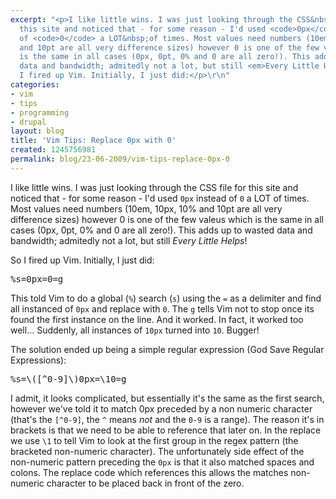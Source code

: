 ```yaml
---
excerpt: "<p>I like little wins. I was just looking through the CSS&nbsp;file for
  this site and noticed that - for some reason - I'd used <code>0px</code> instead
  of <code>0</code> a LOT&nbsp;of times. Most values need numbers (10em, 10px, 10%
  and 10pt are all very difference sizes) however 0 is one of the few valeus which
  is the same in all cases (0px, 0pt, 0% and 0 are all zero!). This adds up to wasted
  data and bandwidth; admitedly not a lot, but still <em>Every Little Helps</em>!</p>\r\n<p>So
  I fired up Vim. Initially, I just did:</p>\r\n"
categories:
- vim
- tips
- programming
- drupal
layout: blog
title: 'Vim Tips: Replace 0px with 0'
created: 1245756981
permalink: blog/23-06-2009/vim-tips-replace-0px-0
---
```

<p>I like little wins. I was just looking through the CSS&nbsp;file for this site and noticed that - for some reason - I'd used <code>0px</code> instead of <code>0</code> a LOT&nbsp;of times. Most values need numbers (10em, 10px, 10% and 10pt are all very difference sizes) however 0 is one of the few valeus which is the same in all cases (0px, 0pt, 0% and 0 are all zero!). This adds up to wasted data and bandwidth; admitedly not a lot, but still <em>Every Little Helps</em>!</p>
<p>So I fired up Vim. Initially, I just did:</p>
<!--break-->
<pre language="regex">
%s=0px=0=g
</pre>
<p>This told Vim to do a global (<code>%</code>) search (<code>s</code>) using the <code>=</code> as a delimiter and find all instanced of <code>0px</code> and replace with <code>0</code>. The <code>g</code> tells Vim not to stop once its found the first instance on the line. And it worked. In fact, it worked too well&hellip; Suddenly, all instances of <code>10px</code> turned into <code>10</code>. Bugger!</p>
<p>The solution ended up being a simple regular expression (God Save Regular Expressions):</p>
<pre language="regex">
%s=\([^0-9]\)0px=\10=g
</pre>
<p>I admit, it looks complicated, but essentially it's the same as the first search, however we've told it to match 0px preceded by a non numeric character (that's the <code>[^0-9]</code>, the <code>^</code> means <em>not</em> and the <code>0-9</code> is a range). The reason it's in brackets is that we need to be able to reference that later on. In the replace we use <code>\1</code> to tell Vim to look at the first group in the regex pattern (the bracketed non-numeric character). The unfortunately side effect of the non-numeric pattern preceding the <code>0px</code> is that it also matched spaces and colons. The replace code which references this allows the matches non-numeric character to be placed back in front of the zero.</p>
